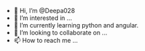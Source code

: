 - 👋 Hi, I’m @Deepa028
- 👀 I’m interested in ...
- 🌱 I’m currently learning python and angular.
- 💞️ I’m looking to collaborate on ...
- 📫 How to reach me ...

<!---
Deepa028/Deepa028 is a ✨ special ✨ repository because its `README.md` (this file) appears on your GitHub profile.
You can click the Preview link to take a look at your changes.
--->
